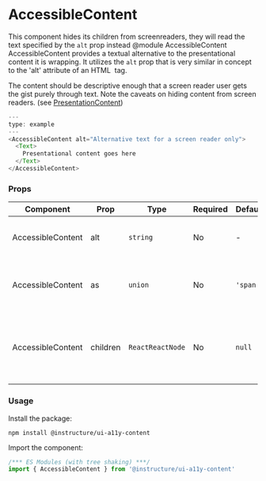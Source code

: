 # AccessibleContent

This component hides its children from screenreaders, they will read the text
specified by the `alt` prop instead
@module AccessibleContent
AccessibleContent provides a textual alternative to the presentational content it is wrapping. It utilizes the `alt` prop that is very similar in concept to the 'alt' attribute of an HTML <img> tag.

The content should be descriptive enough that a screen reader user gets the gist purely through text. Note the caveats on hiding content from screen readers. (see [PresentationContent](#PresentationContent))

```js
---
type: example
---
<AccessibleContent alt="Alternative text for a screen reader only">
  <Text>
    Presentational content goes here
  </Text>
</AccessibleContent>
```


### Props

| Component | Prop | Type | Required | Default | Description |
|-----------|------|------|----------|---------|-------------|
| AccessibleContent | alt | `string` | No | - | The text that screenreaders will read. Will not be visible. |
| AccessibleContent | as | `union` | No | `'span'` | the element type to render the screen reader content as |
| AccessibleContent | children | `ReactReactNode` | No | `null` | Content that will be hidden from screenreaders (via `aria-hidden` set to `true`) |

### Usage

Install the package:

```shell
npm install @instructure/ui-a11y-content
```

Import the component:

```javascript
/*** ES Modules (with tree shaking) ***/
import { AccessibleContent } from '@instructure/ui-a11y-content'
```


